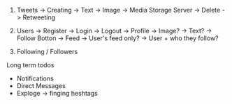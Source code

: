 1. Tweets
    -> Creating
        -> Text
        -> Image -> Media Storage Server
    -> Delete
    -> Retweeting

2. Users
    -> Register
    -> Login
    -> Logout
    -> Profile
        -> Image?
        -> Text?
        -> Follow Botton
    -> Feed
        -> User's feed only?
        -> User + who they follow?

3. Following / Followers


Long term todos
- Notifications
- Direct Messages
- Exploge -> finging heshtags 